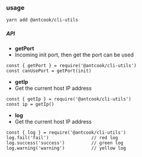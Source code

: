### usage

```bash
yarn add @antcook/cli-utils
```

##### API

- **getPort**
- Incoming init port, then get the port can be used

```
const { getPort } = require('@antcook/cli-utils')
const canUsePort = getPort(init)
```

- **getIp**
- Get the current host IP address

```
const { getIp } = require('@antcook/cli-utils')
const ip = getIp()
```

- **log**
- Get the current host IP address

```
const { log } = require('@antcook/cli-utils')
log.fail('fail')				// red log
log.success('success')			// green log
log.warning('warning')			// yellow log

```

